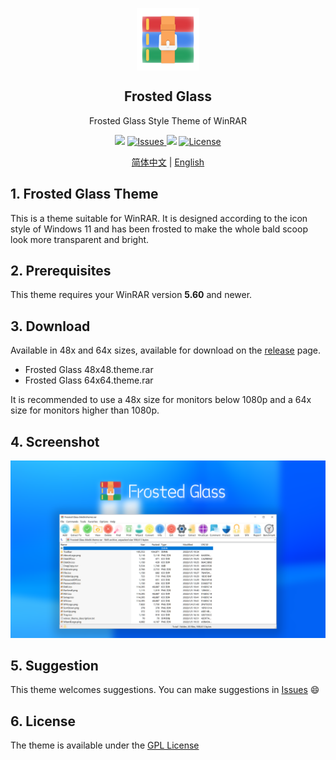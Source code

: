 <p align="center">
 <img width="100px" src="assets/WinRAR.png" align="center" alt="WinRAR Keygen" />
 <h2 align="center">Frosted Glass</h2>
 <p align="center">Frosted Glass Style Theme of WinRAR</p>
</p>
<p align="center">
  <img src="https://img.shields.io/github/v/release/bitcookies/frosted-glass-winrar-theme?label=version" />
  <a href="https://github.com/bitcookies/frosted-glass-winrar-theme/issues">
  	<img alt="Issues" src="https://img.shields.io/github/issues/bitcookies/frosted-glass-winrar-theme?color=F48D73" />
  </a>
  <img src="https://img.shields.io/badge/WinRAR-Theme-4184F4" />
  <a href="https://github.com/bitcookies/frosted-glass-winrar-theme//blob/master/LICENSE">
  	<img alt="License" src="https://img.shields.io/github/license/bitcookies/frosted-glass-winrar-theme.svg" />
  </a>
</p>


<p align="center">
  <a href="README.zh-CN.md">简体中文</a> | <a href="README.md">English</a>
</p>

## 1. Frosted Glass Theme

This is a theme suitable for WinRAR. It is designed according to the icon style of Windows 11 and has been frosted to make the whole bald scoop look more transparent and bright.

## 2. Prerequisites

This theme requires your WinRAR version **5.60** and newer.

## 3. Download

Available in 48x and 64x sizes, available for download on the [release](https://github.com/bitcookies/frosted-glass-winrar-theme/releases) page.

+ Frosted Glass 48x48.theme.rar
+ Frosted Glass 64x64.theme.rar

It is recommended to use a 48x size for monitors below 1080p and a 64x size for monitors higher than 1080p.

## 4. Screenshot

![Screenshot.png](assets/Screenshot.png)

## 5. Suggestion

This theme welcomes suggestions. You can make suggestions in [Issues](https://github.com/bitcookies/winrar-keygen/issues) 😄

## 6. License

The theme is available under the [GPL License](https://github.com/bitcookies/frosted-glass-winrar-theme/blob/master/LICENSE)

